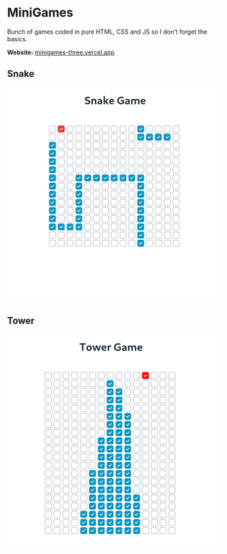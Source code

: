 # MiniGames

Bunch of games coded in pure HTML, CSS and JS so I don't forget the basics.

**Website:** [minigames-three.vercel.app](https://minigames-three.vercel.app/)

## Snake

<img src="./assets/snake.png" alt="drawing" width="500"/>

## Tower

<img src="./assets/tower.png" alt="drawing" width="500"/>
